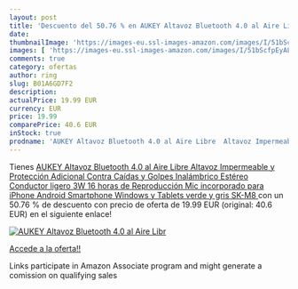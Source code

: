 ```yaml
---
layout: post
title: 'Descuento del 50.76 % en AUKEY Altavoz Bluetooth 4.0 al Aire Libr'
date: 
thumbnailImage: 'https://images-eu.ssl-images-amazon.com/images/I/51bScfpEyAL._SL200_.jpg'
images: [ 'https://images-eu.ssl-images-amazon.com/images/I/51bScfpEyAL._SL200_.jpg' ]
comments: true
category: ofertas
author: ring
slug: B01A6GD7F2
description:
actualPrice: 19.99 EUR
currency: EUR
price: 19.99
comparePrice: 40.6 EUR
inStock: true
prodname: 'AUKEY Altavoz Bluetooth 4.0 al Aire Libre  Altavoz Impermeable y Protección Adicional Contra Caídas y Golpes Inalámbrico Estéreo  Conductor ligero 3W  16 horas de Reproducción  Mic incorporado para iPhone  Android  Smartphone Windows y Tablets  verde y gris  SK-M8 '
---
```


Tienes [AUKEY Altavoz Bluetooth 4.0 al Aire Libre  Altavoz Impermeable y Protección Adicional Contra Caídas y Golpes Inalámbrico Estéreo  Conductor ligero 3W  16 horas de Reproducción  Mic incorporado para iPhone  Android  Smartphone Windows y Tablets  verde y gris  SK-M8 ](https://www.amazon.es/dp/B01A6GD7F2/?tag=tolees-21) con un 50.76 % de descuento con precio de oferta de 19.99 EUR (original: 40.6 EUR) en el siguiente enlace!

[![AUKEY Altavoz Bluetooth 4.0 al Aire Libr](https://images-eu.ssl-images-amazon.com/images/I/51bScfpEyAL._SL200_.jpg)](https://www.amazon.es/dp/B01A6GD7F2/?tag=tolees-21)

[Accede a la oferta!!](https://www.amazon.es/dp/B01A6GD7F2/?tag=tolees-21)

Links participate in Amazon Associate program and might generate a comission on qualifying sales


